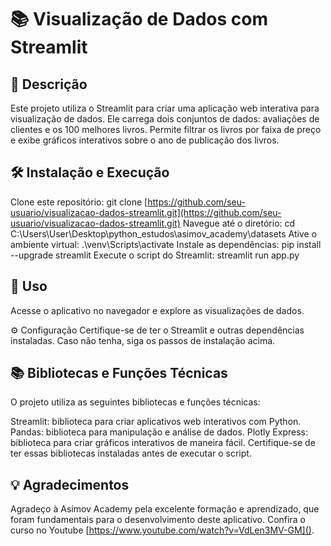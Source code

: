 # 📚 **Visualização de Dados com Streamlit**

## 📄 Descrição

Este projeto utiliza o Streamlit para criar uma aplicação web interativa para visualização de dados. Ele carrega dois conjuntos de dados: avaliações de clientes e os 100 melhores livros. Permite filtrar os livros por faixa de preço e exibe gráficos interativos sobre o ano de publicação dos livros.

## 🛠️ Instalação e Execução

Clone este repositório: git clone [https://github.com/seu-usuario/visualizacao-dados-streamlit.git](https://github.com/seu-usuario/visualizacao-dados-streamlit.git)
Navegue até o diretório: cd C:\Users\User\Desktop\python_estudos\asimov_academy\datasets
Ative o ambiente virtual: .\venv\Scripts\activate
Instale as dependências: pip install --upgrade streamlit
Execute o script do Streamlit: streamlit run app.py

## 🚀 Uso

Acesse o aplicativo no navegador e explore as visualizações de dados.

⚙️ Configuração
Certifique-se de ter o Streamlit e outras dependências instaladas. Caso não tenha, siga os passos de instalação acima.

## 📚 Bibliotecas e Funções Técnicas

O projeto utiliza as seguintes bibliotecas e funções técnicas:

Streamlit: biblioteca para criar aplicativos web interativos com Python.
Pandas: biblioteca para manipulação e análise de dados.
Plotly Express: biblioteca para criar gráficos interativos de maneira fácil.
Certifique-se de ter essas bibliotecas instaladas antes de executar o script.

## 💡 Agradecimentos

Agradeço à Asimov Academy pela excelente formação e aprendizado, que foram fundamentais para o desenvolvimento deste aplicativo. Confira o curso no Youtube [https://www.youtube.com/watch?v=VdLen3MV-GM]().
